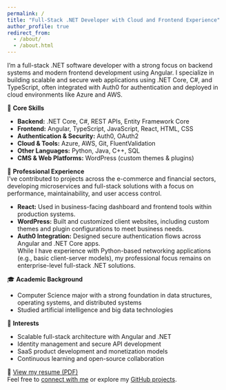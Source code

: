 ```yaml
---
permalink: /
title: "Full-Stack .NET Developer with Cloud and Frontend Experience"
author_profile: true
redirect_from: 
  - /about/
  - /about.html
---
```


I’m a full-stack .NET software developer with a strong focus on backend systems and modern frontend development using Angular. I specialize in building scalable and secure web applications using .NET Core, C#, and TypeScript, often integrated with Auth0 for authentication and deployed in cloud environments like Azure and AWS.

🧠 **Core Skills**  
- **Backend:** .NET Core, C#, REST APIs, Entity Framework Core  
- **Frontend:** Angular, TypeScript, JavaScript, React, HTML, CSS  
- **Authentication & Security:** Auth0, OAuth2  
- **Cloud & Tools:** Azure, AWS, Git, FluentValidation  
- **Other Languages:** Python, Java, C++, SQL  
- **CMS & Web Platforms:** WordPress (custom themes & plugins)

💼 **Professional Experience**  
I’ve contributed to projects across the e-commerce and financial sectors, developing microservices and full-stack solutions with a focus on performance, maintainability, and user access control.  
- **React:** Used in business-facing dashboard and frontend tools within production systems.  
- **WordPress:** Built and customized client websites, including custom themes and plugin configurations to meet business needs.  
- **Auth0 Integration:** Designed secure authentication flows across Angular and .NET Core apps.  
While I have experience with Python-based networking applications (e.g., basic client-server models), my professional focus remains on enterprise-level full-stack .NET solutions.

🎓 **Academic Background**  
- Computer Science major with a strong foundation in data structures, operating systems, and distributed systems  
- Studied artificial intelligence and big data technologies  

🚀 **Interests**  
- Scalable full-stack architecture with Angular and .NET  
- Identity management and secure API development  
- SaaS product development and monetization models  
- Continuous learning and open-source collaboration

📄 [View my resume (PDF)](../assets/KayResume.pdf)  
Feel free to [connect with me](likeqinglkq@outlook.com) or explore my [GitHub projects](https://github.com/Chef-Kay).
